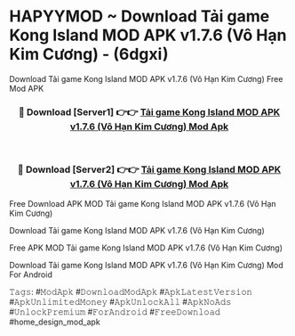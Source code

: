 # HAPYYMOD ~ Download Tải game Kong Island MOD APK v1.7.6 (Vô Hạn Kim Cương) - (6dgxi)
Download Tải game Kong Island MOD APK v1.7.6 (Vô Hạn Kim Cương) Free Mod APK

<div align="center">
<h3>🔴 Download [Server1] 👉👉 <a href="https://apk-comot.site?title=Tải_game_Kong_Island_MOD_APK_v1.7.6_(Vô_Hạn_Kim_Cương)">Tải game Kong Island MOD APK v1.7.6 (Vô Hạn Kim Cương) Mod Apk</a></h3><br>

<h3>🔴 Download [Server2] 👉👉 <a href="https://apk-comot.site?title=Tải_game_Kong_Island_MOD_APK_v1.7.6_(Vô_Hạn_Kim_Cương)">Tải game Kong Island MOD APK v1.7.6 (Vô Hạn Kim Cương) Mod Apk</a></h3>
</div>


Free Download APK MOD Tải game Kong Island MOD APK v1.7.6 (Vô Hạn Kim Cương)

Download Tải game Kong Island MOD APK v1.7.6 (Vô Hạn Kim Cương) 

Free APK MOD Tải game Kong Island MOD APK v1.7.6 (Vô Hạn Kim Cương) 

Download Tải game Kong Island MOD APK v1.7.6 (Vô Hạn Kim Cương) Mod For Android

𝚃𝚊𝚐𝚜: #𝙼𝚘𝚍𝙰𝚙𝚔 #𝙳𝚘𝚠𝚗𝚕𝚘𝚊𝚍𝙼𝚘𝚍𝙰𝚙𝚔 #𝙰𝚙𝚔𝙻𝚊𝚝𝚎𝚜𝚝𝚅𝚎𝚛𝚜𝚒𝚘𝚗 #𝙰𝚙𝚔𝚄𝚗𝚕𝚒𝚖𝚒𝚝𝚎𝚍𝙼𝚘𝚗𝚎𝚢 #𝙰𝚙𝚔𝚄𝚗𝚕𝚘𝚌𝚔𝙰𝚕𝚕 #𝙰𝚙𝚔𝙽𝚘𝙰𝚍𝚜 #𝚄𝚗𝚕𝚘𝚌𝚔𝙿𝚛𝚎𝚖𝚒𝚞𝚖 #𝙵𝚘𝚛𝙰𝚗𝚍𝚛𝚘𝚒𝚍 #𝙵𝚛𝚎𝚎𝙳𝚘𝚠𝚗𝚕𝚘𝚊𝚍 #home_design_mod_apk